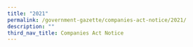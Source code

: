 ```yaml
---
title: "2021"
permalink: /government-gazette/companies-act-notice/2021/
description: ""
third_nav_title: Companies Act Notice
---
```

